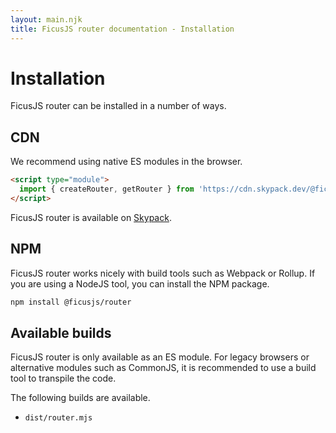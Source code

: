 ```yaml
---
layout: main.njk
title: FicusJS router documentation - Installation
---
```

# Installation

FicusJS router can be installed in a number of ways.

## CDN

We recommend using native ES modules in the browser.

```html
<script type="module">
  import { createRouter, getRouter } from 'https://cdn.skypack.dev/@ficusjs/router@3'
</script>
```

FicusJS router is available on [Skypack](https://www.skypack.dev/view/@ficusjs/router).

## NPM

FicusJS router works nicely with build tools such as Webpack or Rollup. If you are using a NodeJS tool, you can install the NPM package.

```bash
npm install @ficusjs/router
```

## Available builds

FicusJS router is only available as an ES module. For legacy browsers or alternative modules such as CommonJS, it is recommended to use a build tool to transpile the code.

The following builds are available.

- `dist/router.mjs`
